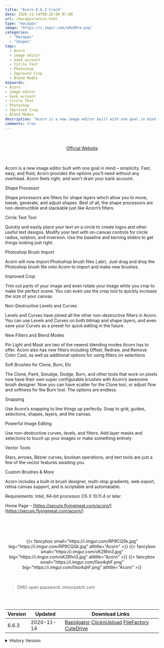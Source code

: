 ```yaml
---
title: "Acorn 6.6.3 Crack"
date: 2020-11-14T00:28:08-07:00
url: /macapps/acorn.html
type: "macapps"
image: "https://i.imgur.com/xHv89re.png"
categories:
  - "Macapps"
  - "Images"
tags:
  - Acorn
  - image editor
  - bank account
  - Circle Text
  - Photoshop
  - Improved Crop
  - Blend Modes
keywords:
- Acorn
- image editor
- bank account
- Circle Text
- Photoshop
- Improved Crop
- Blend Modes
description: "Acorn is a new image editor built with one goal in mind – simplicity. Fast, easy, and fluid, Acorn provides the options you’ll need without any overhead"
comments: true
---
```


<br/>
<br/>
<center>
<a href="https://secure.flyingmeat.com/acorn/" target="blank"><div class="border px-4 border-blue-500 rounded-lg transition duration-500 
    ease-in-out w-48 text-lg text-blue-500 text-center hover:bg-blue-500 hover:text-white">
  Official Website 
</div></a>
</center>
<br/>
<br/>

Acorn is a new image editor built with one goal in mind – simplicity. Fast, easy, and fluid, Acorn provides the options you’ll need without any overhead. Acorn feels right, and won’t drain your bank account.

Shape Processor

Shape processors are filters for shape layers which allow you to move, tweak, generate, and adjust shapes. Best of all, the shape processors are non-destructible and stackable just like Acorn’s filters.

Circle Text Tool

Quickly and easily place your text on a circle to create logos and other useful text designs. Modify your text with on-canvas controls for circle radius, rotation, and inversion. Use the baseline and kerning sliders to get things looking just right.

Photoshop Brush Import

Acorn will now import Photoshop brush files (.abr). Just drag and drop the Photoshop brush file onto Acorn to import and make new brushes.

Improved Crop

Trim out parts of your image and even rotate your image while you crop to make the perfect scene. You can even use the crop tool to quickly increase the size of your canvas.

Non-Destructive Levels and Curves

Levels and Curves have joined all the other non-destructive filters in Acorn. You can use Levels and Curves on both bitmap and shape layers, and even save your Curves as a preset for quick editing in the future.

New Filters and Blend Modes

Pin Light and Mask are two of the newest blending modes Acorn has to offer. Acorn also has new filters including Offset, Redraw, and Remove Color Cast, as well as additional options for using filters on selections

Soft Brushes for Clone, Burn, Etc

The Clone, Paint, Smudge, Dodge, Burn, and other tools that work on pixels now have their own super configurable brushes with Acorn’s awesome brush designer. Now you can have scatter for the Clone tool, or adjust flow and softness for the Burn tool. The options are endless.

Snapping

Use Acorn’s snapping to line things up perfectly. Snap to grid, guides, selections, shapes, layers, and the canvas.

Powerful Image Editing

Use non-destructive curves, levels, and filters. Add layer masks and selections to touch up your images or make something entirely

Vector Tools

Stars, arrows, Bézier curves, boolean operations, and text tools are just a few of the vector features awaiting you.

Custom Brushes & More

Acorn includes a built-in brush designer, multi-stop gradients, web export, retina canvas support, and is scriptable and automatable.



Requirements: Intel, 64-bit processor OS X 10.11.4 or later

Home Page – [https://secure.flyingmeat.com/acorn/](https://secure.flyingmeat.com/acorn/)

<br/>
<br/>
<script async src="https://pagead2.googlesyndication.com/pagead/js/adsbygoogle.js"></script>
<ins class="adsbygoogle"
     style="display:block; text-align:center;"
     data-ad-layout="in-article"
     data-ad-format="fluid"
     data-ad-client="ca-pub-8746275014476192"
     data-ad-slot="5144997159"></ins>
<script>
     (adsbygoogle = window.adsbygoogle || []).push({});
</script>
<br/>
<br/>


<center>
<div class="w-full grid grid-cols-3 flex gap-2">
{{< fancybox small="https://i.imgur.com/RP9CQSk.jpg" big="https://i.imgur.com/RP9CQSk.jpg" alttitle="Acorn" >}}
{{< fancybox small="https://i.imgur.com/oK2Rhn3.jpg" big="https://i.imgur.com/oK2Rhn3.jpg" alttitle="Acorn" >}}
{{< fancybox small="https://i.imgur.com/0so4qhF.png" big="https://i.imgur.com/0so4qhF.png" alttitle="Acorn" >}}
</div>
</center>

<br/>
<br/>


> DMG open password: minorpatch.com

<br/>

<br/>
<div id="history_version" class="history_version">

| Version | Updated | Download Links |
| ---- | ---- | ---- |
| 6.6.3 | 2020-11-14 | [Rapidgator](https://ouo.io/H0g13E)   [ClicknUpload](https://ouo.io/20lmh3)   [FileFactory](https://ouo.io/GWREnEb)   [CuteDrive](https://ouo.io/uQcoXg) |
<details>
<summary>History Version</summary>

| Version | Updated | Download Links |
| ---- | ---- | ---- |
| 6.6.2 | 2020-09-28 | [UsersCloud](https://ouo.io/FC5vWv)   [ClicknUpload](https://ouo.io/l7RiWH)   [FileFactory](https://ouo.io/M6H3klQ)   [CuteDrive](https://ouo.io/C86ulq) |
| 6.6.1 | 2020-06-18 | [UsersCloud](https://ouo.io/a7CLbr)   [ClicknUpload](https://ouo.io/r0Amaw)   [FileFactory](https://ouo.io/oRbG51)   [CuteDrive](https://ouo.io/4JdKZ1) |
| 6.6 | 2020-05-28 | [UsersCloud](https://ouo.io/Vio7lK)   [ClicknUpload](https://ouo.io/VGhkod)   [FileFactory](https://ouo.io/dMDGOK)   [CuteDrive](https://ouo.io/QfSetU) |
</details>

</div>
